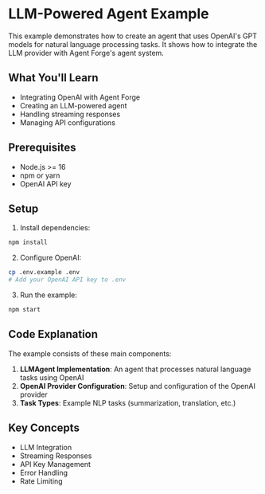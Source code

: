 # LLM-Powered Agent Example

This example demonstrates how to create an agent that uses OpenAI's GPT models for natural language processing tasks. It shows how to integrate the LLM provider with Agent Forge's agent system.

## What You'll Learn
- Integrating OpenAI with Agent Forge
- Creating an LLM-powered agent
- Handling streaming responses
- Managing API configurations

## Prerequisites
- Node.js >= 16
- npm or yarn
- OpenAI API key

## Setup

1. Install dependencies:
```bash
npm install
```

2. Configure OpenAI:
```bash
cp .env.example .env
# Add your OpenAI API key to .env
```

3. Run the example:
```bash
npm start
```

## Code Explanation

The example consists of these main components:

1. **LLMAgent Implementation**: An agent that processes natural language tasks using OpenAI
2. **OpenAI Provider Configuration**: Setup and configuration of the OpenAI provider
3. **Task Types**: Example NLP tasks (summarization, translation, etc.)

## Key Concepts

- LLM Integration
- Streaming Responses
- API Key Management
- Error Handling
- Rate Limiting

